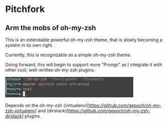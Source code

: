 # Pitchfork
## Arm the mobs of oh-my-zsh

This is an extendable powerful oh-my-zsh theme, that is slowly becoming a system in its own right.

Currently, this is recognizable as a simple oh-my-zsh theme.

Going forward, this will begin to support more "Prongs" as I integrate it with other cool, well-written oh-my-zsh plugins.

![Alt text](/screenshot.jpeg "Pitchfork in action!")

Depends on the oh-my-zsh (virtualenv)[https://github.com/gepoch/oh-my-zsh-virtualenv] and (dirstack)[https://github.com/gepoch/oh-my-zsh-dirstack] plugins.
